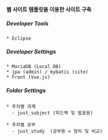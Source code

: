#### 웹 사이트 템플릿을 이용한 사이트 구축

##### Developer Tools
```
* Eclipse 
```

##### Developer Settings
```
* MariaDB (Local DB)
* jpa (admin) / mybatis (site)
* Front (Vue.js)
```

##### Folder Settings

```
* 주차별 과제
  - just_subject (피드백 및 발표용)

* 주차별 공부
  - just_study  (공부용 = 정리 및 비교)
```



